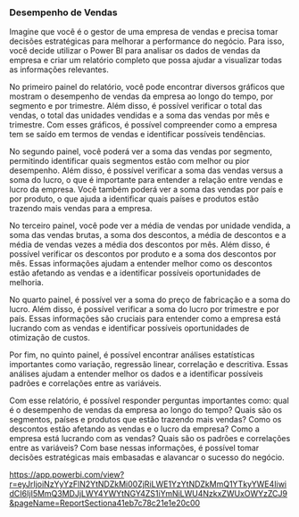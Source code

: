 ### Desempenho de Vendas

Imagine que você é o gestor de uma empresa de vendas e precisa tomar decisões estratégicas para melhorar a performance do negócio. Para isso, você decide utilizar o Power BI para analisar os dados de vendas da empresa e criar um relatório completo que possa ajudar a visualizar todas as informações relevantes.

No primeiro painel do relatório, você pode encontrar diversos gráficos que mostram o desempenho de vendas da empresa ao longo do tempo, por segmento e por trimestre. Além disso, é possível verificar o total das vendas, o total das unidades vendidas e a soma das vendas por mês e trimestre. Com esses gráficos, é possível compreender como a empresa tem se saído em termos de vendas e identificar possíveis tendências.

No segundo painel, você poderá ver a soma das vendas por segmento, permitindo identificar quais segmentos estão com melhor ou pior desempenho. Além disso, é possível verificar a soma das vendas versus a soma do lucro, o que é importante para entender a relação entre vendas e lucro da empresa. Você também poderá ver a soma das vendas por país e por produto, o que ajuda a identificar quais países e produtos estão trazendo mais vendas para a empresa.

No terceiro painel, você pode ver a média de vendas por unidade vendida, a soma das vendas brutas, a soma dos descontos, a média de descontos e a média de vendas vezes a média dos descontos por mês. Além disso, é possível verificar os descontos por produto e a soma dos descontos por mês. Essas informações ajudam a entender melhor como os descontos estão afetando as vendas e a identificar possíveis oportunidades de melhoria.

No quarto painel, é possível ver a soma do preço de fabricação e a soma do lucro. Além disso, é possível verificar a soma do lucro por trimestre e por país. Essas informações são cruciais para entender como a empresa está lucrando com as vendas e identificar possíveis oportunidades de otimização de custos.

Por fim, no quinto painel, é possível encontrar análises estatísticas importantes como variação, regressão linear, correlação e descritiva. Essas análises ajudam a entender melhor os dados e a identificar possíveis padrões e correlações entre as variáveis.

Com esse relatório, é possível responder perguntas importantes como: qual é o desempenho de vendas da empresa ao longo do tempo? Quais são os segmentos, países e produtos que estão trazendo mais vendas? Como os descontos estão afetando as vendas e o lucro da empresa? Como a empresa está lucrando com as vendas? Quais são os padrões e correlações entre as variáveis?
Com base nessas informações, é possível tomar decisões estratégicas mais embasadas e alavancar o sucesso do negócio.

https://app.powerbi.com/view?r=eyJrIjoiNzYyYzFlN2YtNDZkMi00ZjRiLWE1YzYtNDZkMmQ1YTkyYWE4IiwidCI6IjI5MmQ3MDJjLWY4YWYtNGY4ZS1iYmNiLWU4NzkxZWUxOWYzZCJ9&pageName=ReportSectiona41eb7c78c21e1e20c00

